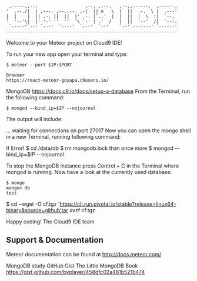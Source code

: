 
     ,-----.,--.                  ,--. ,---.   ,--.,------.  ,------.
    '  .--./|  | ,---. ,--.,--. ,-|  || o   \  |  ||  .-.  \ |  .---'
    |  |    |  || .-. ||  ||  |' .-. |`..'  |  |  ||  |  \  :|  `--, 
    '  '--'\|  |' '-' ''  ''  '\ `-' | .'  /   |  ||  '--'  /|  `---.
     `-----'`--' `---'  `----'  `---'  `--'    `--'`-------' `------'
    ----------------------------------------------------------------- 


Welcome to your Meteor project on Cloud9 IDE!

To run your new app open your terminal and type:
   
    $ meteor --port $IP:$PORT
    
    Browser
    https://react-meteor-goyapa.c9users.io/

MongoDB
https://docs.c9.io/docs/setup-a-database
From the Terminal, run the following command:

    $ mongod --bind_ip=$IP --nojournal

The output will include:

...
waiting for connections on port 27017
Now you can open the mongo shell in a new Terminal, running following command:

If Error!
    $ cd /data/db
    $ rm mongodb.lock
    than once more
    $ mongod --bind_ip=$IP --nojournal


To stop the MongoDB instance press Control + C in the Terminal where mongod is running. 
Now have a look at the currently used database:

    $ mongo
    mongo> db
    test


$ cd ~wget -O cf.tgz 'https://cli.run.pivotal.io/stable?release=linux64-binary&source=github'tar xvzf cf.tgz

Happy coding!
The Cloud9 IDE team

## Support & Documentation

Meteor documentation can be found at http://docs.meteor.com/


MongoDB study GitHub Gist
The Little MongoDB Book
https://gist.github.com/byplayer/458dfc02a481b521b474